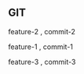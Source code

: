 ## GIT ##

feature-2 , commit-2

<!-- This is git first line of code from main branch -->

feature-1 , commit-1

feature-3 , commit-3